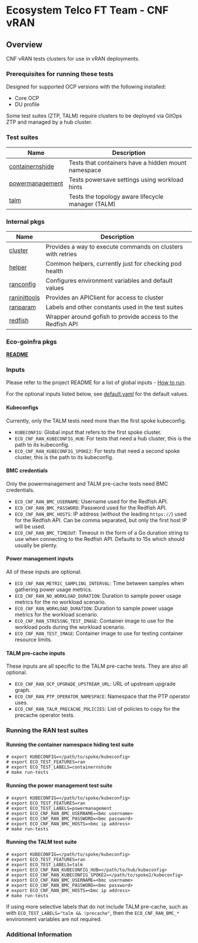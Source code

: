 # Ecosystem Telco FT Team - CNF vRAN

## Overview

CNF vRAN tests clusters for use in vRAN deployments.

### Prerequisites for running these tests

Designed for supported OCP versions with the following installed:

* Core OCP
* DU profile

Some test suites (ZTP, TALM) require clusters to be deployed via GitOps ZTP and managed by a hub cluster.

### Test suites

| Name                                                             | Description                                         |
|------------------------------------------------------------------|-----------------------------------------------------|
| [containernshide](containernshide/containernshide_suite_test.go) | Tests that containers have a hidden mount namespace |
| [powermanagement](powermanagement/powermanagement_suite_test.go) | Tests powersave settings using workload hints       |
| [talm](talm/talm_suite_test.go)                                  | Tests the topology aware lifecycle manager (TALM)   |

### Internal pkgs

| Name                                                 | Description                                                 |
|------------------------------------------------------|-------------------------------------------------------------|
| [cluster](internal/cluster/cluster.go)               | Provides a way to execute commands on clusters with retries |
| [helper](internal/helper/helper.go)                  | Common helpers, currently just for checking pod health      |
| [ranconfig](internal/ranconfig/config.go)            | Configures environment variables and default values         |
| [raninittools](internal/raninittools/raninitools.go) | Provides an APIClient for access to cluster                 |
| [ranparam](internal/ranparam/const.go)               | Labels and other constants used in the test suites          |
| [redfish](internal/redfish/redfish.go)               | Wrapper around gofish to provide access to the Redfish API  |

### Eco-goinfra pkgs

[**README**](https://github.com/rh-ecosystem-edge/eco-goinfra#readme)

### Inputs

Please refer to the project README for a list of global inputs - [How to run](../../../README.md#how-to-run).

For the optional inputs listed below, see [default.yaml](internal/ranconfig/default.yaml) for the default values.

#### Kubeconfigs

Currently, only the TALM tests need more than the first spoke kubeconfig.

- `KUBECONFIG`: Global input that refers to the first spoke cluster.
- `ECO_CNF_RAN_KUBECONFIG_HUB`: For tests that need a hub cluster, this is the path to its kubeconfig.
- `ECO_CNF_RAN_KUBECONFIG_SPOKE2`: For tests that need a second spoke cluster, this is the path to its kubeconfig.

#### BMC credentials

Only the powermanagement and TALM pre-cache tests need BMC credentials.

- `ECO_CNF_RAN_BMC_USERNAME`: Username used for the Redfish API.
- `ECO_CNF_RAN_BMC_PASSWORD`: Password used for the Redfish API.
- `ECO_CNF_RAN_BMC_HOSTS`: IP address (without the leading `https://`) used for the Redfish API. Can be comma separated, but only the first host IP will be used.
- `ECO_CNF_RAN_BMC_TIMEOUT`: Timeout in the form of a Go duration string to use when connecting to the Redfish API. Defaults to 15s which should usually be plenty.

#### Power management inputs

All of these inputs are optional.

- `ECO_CNF_RAN_METRIC_SAMPLING_INTERVAL`: Time between samples when gathering power usage metrics.
- `ECO_CNF_RAN_NO_WORKLOAD_DURATION`: Duration to sample power usage metrics for the no workload scenario.
- `ECO_CNF_RAN_WORKLOAD_DURATION`: Duration to sample power usage metrics for the workload scenario.
- `ECO_CNF_RAN_STRESSNG_TEST_IMAGE`: Container image to use for the workload pods during the workload scenario.
- `ECO_CNF_RAN_TEST_IMAGE`: Container image to use for testing container resource limits.

#### TALM pre-cache inputs

These inputs are all specific to the TALM pre-cache tests. They are also all optional.

- `ECO_CNF_RAN_OCP_UPGRADE_UPSTREAM_URL`: URL of upstream upgrade graph.
- `ECO_CNF_RAN_PTP_OPERATOR_NAMESPACE`: Namespace that the PTP operator uses.
- `ECO_CNF_RAN_TALM_PRECACHE_POLICIES`: List of policies to copy for the precache operator tests.

### Running the RAN test suites

#### Running the container namespace hiding test suite

```
# export KUBECONFIG=</path/to/spoke/kubeconfig>
# export ECO_TEST_FEATURES=ran
# export ECO_TEST_LABELS=containernshide
# make run-tests
```

#### Running the power management test suite

```
# export KUBECONFIG=</path/to/spoke/kubeconfig>
# export ECO_TEST_FEATURES=ran
# export ECO_TEST_LABELS=powermanagement
# export ECO_CNF_RAN_BMC_USERNAME=<bmc username>
# export ECO_CNF_RAN_BMC_PASSWORD=<bmc password>
# export ECO_CNF_RAN_BMC_HOSTS=<bmc ip address>
# make run-tests
```

#### Running the TALM test suite

```
# export KUBECONFIG=</path/to/spoke/kubeconfig>
# export ECO_TEST_FEATURES=ran
# export ECO_TEST_LABELS=talm
# export ECO_CNF_RAN_KUBECONFIG_HUB=</path/to/hub/kubeconfig>
# export ECO_CNF_RAN_KUBECONFIG_SPOKE2=</path/to/spoke2/kubeconfig>
# export ECO_CNF_RAN_BMC_USERNAME=<bmc username>
# export ECO_CNF_RAN_BMC_PASSWORD=<bmc password>
# export ECO_CNF_RAN_BMC_HOSTS=<bmc ip address>
# make run-tests
```

If using more selective labels that do not include TALM pre-cache, such as with `ECO_TEST_LABELS="talm && !precache"`, then the `ECO_CNF_RAN_BMC_*` environment variables are not required.

### Additional Information
